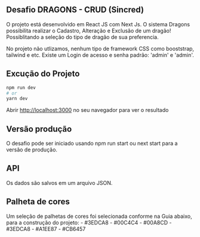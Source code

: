 

## Desafio DRAGONS  - CRUD (Sincred)

O projeto está desenvolvido em React JS com Next Js. O sistema Dragons possibilita realizar o
Cadastro, Alteração e Exclusão de um dragão! Possiblitando a seleção do tipo de dragão de sua preferencia. 

No projeto não utlizamos, nenhum tipo de framework CSS como booststrap, tailwind e etc.
Existe um Login de acesso e senha padrão: 'admin' e 'admin'.

## Excução do Projeto

```bash
npm run dev
# or
yarn dev
```
Abrir  [http://localhost:3000](http://localhost:3000)  no seu navegador para ver o resultado


## Versão produção

O desafio pode ser iniciado usando npm run start ou next start para a versão de produção.

## API

Os dados são salvos em um arquivo JSON.

## Palheta de cores 

Um seleção de palhetas de cores foi selecionada conforme na Guia abaixo, para a construção do projeto:
    - #3EDCA8 
    - #00C4C4
    - #00A8CD
    - #3EDCA8
    - #A1EE87
    - #CB6457

